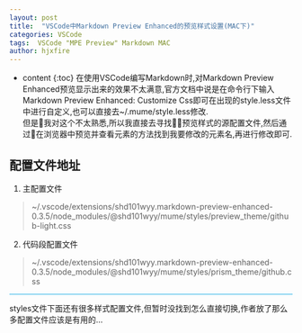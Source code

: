 ```yaml
---
layout: post
title:  "VSCode中Markdown Preview Enhanced的预览样式设置(MAC下)"
categories: VSCode
tags:  VSCode "MPE Preview" Markdown MAC
author: hjxfire
---
```


* content
{:toc}
在使用VSCode编写Markdown时,对Markdown Preview Enhanced预览显示出来的效果不太满意,官方文档中说是在命令行下输入Markdown Preview Enhanced: Customize Css即可在出现的style.less文件中进行自定义,也可以直接去~/.mume/style.less修改.  
但是我对这个不太熟悉,所以我直接去寻找预览样式的源配置文件,然后通过在浏览器中预览并查看元素的方法找到我要修改的元素名,再进行修改即可.





## 配置文件地址
1. 主配置文件
>~/.vscode/extensions/shd101wyy.markdown-preview-enhanced-0.3.5/node_modules/@shd101wyy/mume/styles/preview_theme/github-light.css
2. 代码段配置文件
>~/.vscode/extensions/shd101wyy.markdown-preview-enhanced-0.3.5/node_modules/@shd101wyy/mume/styles/prism_theme/github.css

<hr style="background-color: rgb(25, 172, 230);height: 1px;">
styles文件下面还有很多样式配置文件,但暂时没找到怎么直接切换,作者放了那么多配置文件应该是有用的...
